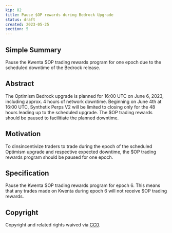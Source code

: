 ```yaml
---
kip: 82
title: Pause $OP rewards during Bedrock Upgrade
status: draft
created: 2023-05-25
section: 5
---
```


## Simple Summary

Pause the Kwenta $OP trading rewards program for one epoch due to the scheduled downtime of the Bedrock release.

## Abstract

The Optimism Bedrock upgrade is planned for 16:00 UTC on June 6, 2023, including approx. 4 hours of network downtime. Beginning on June 4th at 16:00 UTC, Synthetix Perps V2 will be limited to closing only for the 48 hours leading up to the scheduled upgrade. The $OP trading rewards should be paused to facilitiate the planned downtime.

## Motivation

To dinsincentivize traders to trade during the epoch of the scheduled Optimism upgrade and respective expected downtime, the $OP trading rewards program should be paused for one epoch.

## Specification

Pause the Kwenta $OP trading rewards program for epoch 6. This means that any trades made on Kwenta during epoch 6 will not receive $OP trading rewards.

## Copyright

Copyright and related rights waived via [CC0](https://creativecommons.org/publicdomain/zero/1.0/).
